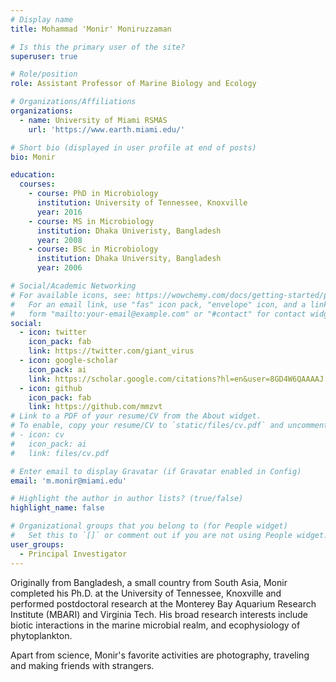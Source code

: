 ```yaml
---
# Display name
title: Mohammad 'Monir' Moniruzzaman

# Is this the primary user of the site?
superuser: true

# Role/position
role: Assistant Professor of Marine Biology and Ecology

# Organizations/Affiliations
organizations:
  - name: University of Miami RSMAS
    url: 'https://www.earth.miami.edu/'

# Short bio (displayed in user profile at end of posts)
bio: Monir

education:
  courses:
    - course: PhD in Microbiology
      institution: University of Tennessee, Knoxville
      year: 2016
    - course: MS in Microbiology
      institution: Dhaka Univeristy, Bangladesh
      year: 2008
    - course: BSc in Microbiology
      institution: Dhaka University, Bangladesh
      year: 2006

# Social/Academic Networking
# For available icons, see: https://wowchemy.com/docs/getting-started/page-builder/#icons
#   For an email link, use "fas" icon pack, "envelope" icon, and a link in the
#   form "mailto:your-email@example.com" or "#contact" for contact widget.
social:
  - icon: twitter
    icon_pack: fab
    link: https://twitter.com/giant_virus
  - icon: google-scholar
    icon_pack: ai
    link: https://scholar.google.com/citations?hl=en&user=8GD4W6QAAAAJ
  - icon: github
    icon_pack: fab
    link: https://github.com/mmzvt
# Link to a PDF of your resume/CV from the About widget.
# To enable, copy your resume/CV to `static/files/cv.pdf` and uncomment the lines below.
# - icon: cv
#   icon_pack: ai
#   link: files/cv.pdf

# Enter email to display Gravatar (if Gravatar enabled in Config)
email: 'm.monir@miami.edu'

# Highlight the author in author lists? (true/false)
highlight_name: false

# Organizational groups that you belong to (for People widget)
#   Set this to `[]` or comment out if you are not using People widget.
user_groups:
  - Principal Investigator
---
```


Originally from Bangladesh, a small country from South Asia, Monir completed his Ph.D. at the University of Tennessee, Knoxville and performed postdoctoral research at the Monterey Bay Aquarium Research Institute (MBARI) and Virginia Tech. His broad research interests include biotic interactions in the marine microbial realm, and ecophysiology of phytoplankton.

Apart from science, Monir's favorite activities are photography, traveling and making friends with strangers.
